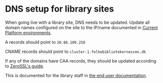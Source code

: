 # DNS setup for library sites

When going live with a library site, DNS needs to be updated. Update
all domain names configured on the site to the IP/name documented in
[Current Platform
environments](platform-environments#dns-setup-for-library-sites).

A records should point to `20.86.109.250`

CNAME records should point to `cluster-1.folkebibliotekernescms.dk`

If any of the domains have CAA records, they should be updated
according to [ZeroSSL's
guide](https://help.zerossl.com/hc/en-us/articles/360060119753-Invalid-CAA-Records).

This is documented for the library staff in [the end user
documentation](https://www.folkebibliotekernescms.dk/main/bliv-klar-til-folkebibliotekernes-cms/11dns/).
